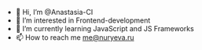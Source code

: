 - 👋 Hi, I’m @Anastasia-CI
- 👀 I’m interested in Frontend-development
- 🌱 I’m currently learning JavaScript and JS Frameworks
- 📫 How to reach me me@nuryeva.ru
<!-- - 💞️ I’m looking to collaborate on ...-->
<!---
Anastasia-CI/Anastasia-CI is a ✨ special ✨ repository because its `README.md` (this file) appears on your GitHub profile.
You can click the Preview link to take a look at your changes.
--->
